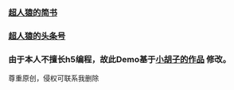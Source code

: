 ### [超人猿的简书](https://www.jianshu.com/u/48f397acdef5)
### [超人猿的头条号](https://www.toutiao.com/c/user/86770815826/#mid=1589985406560260)
### 由于本人不擅长h5编程，故此Demo基于[小胡子的作品](markdown/http://md.barretlee.com) 修改。
尊重原创，侵权可联系我删除




